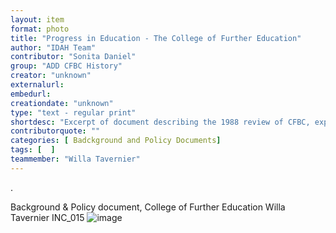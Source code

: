 ```yaml
---
layout: item
format: photo
title: "Progress in Education - The College of Further Education"
author: "IDAH Team"
contributor: "Sonita Daniel"
group: "ADD CFBC History"
creator: "unknown"
externalurl:
embedurl: 
creationdate: "unknown"
type: "text - regular print"
shortdesc: "Excerpt of document describing the 1988 review of CFBC, explicitly stating that the College of Further Education began operation on September 26 of 1988"
contributorquote: ""
categories: [ Badckground and Policy Documents]
tags: [  ]
teammember: "Willa Tavernier"
---
```











. 

Background & Policy
document, College of Further Education
Willa Tavernier 
INC_015
![image](https://github.com/idahatiu/2023incubator/assets/43304592/9e61b197-4b65-4095-8d5f-435cc00a907d)
